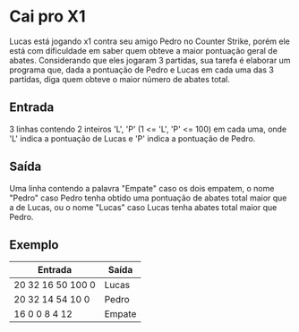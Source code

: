 # Cai pro X1

Lucas está jogando x1 contra seu amigo Pedro no Counter Strike, porém ele está com dificuldade em saber quem obteve a maior pontuação geral de abates. Considerando que eles jogaram 3 partidas, sua tarefa é elaborar um programa que, dada a pontuação de Pedro e Lucas em cada uma das 3 partidas, diga quem obteve o maior número de abates total.

## Entrada

3 linhas contendo 2 inteiros 'L', 'P' (1 <= 'L', 'P' <= 100) em cada uma, onde 'L' indica a pontuação de Lucas e 'P' indica a pontuação de Pedro.

## Saída

Uma linha contendo a palavra "Empate" caso os dois empatem, o nome "Pedro" caso Pedro tenha obtido uma pontuação de abates total maior que a de Lucas, ou o nome "Lucas" caso Lucas tenha abates total maior que Pedro.

## Exemplo

| Entrada           | Saída  |
| ----------------- | ------ |
| 20 32 16 50 100 0 | Lucas  |
| 20 32 14 54 10 0  | Pedro  |
| 16 0 0 8 4 12     | Empate |
